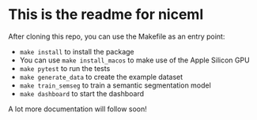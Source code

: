 # This is the readme for niceml

After cloning this repo, you can use the Makefile as an entry point:

- `make install` to install the package
- You can use `make install_macos` to make use of the Apple Silicon GPU
- `make pytest` to run the tests
- `make generate_data` to create the example dataset
- `make train_semseg` to train a semantic segmentation model
- `make dashboard` to start the dashboard

A lot more documentation will follow soon!